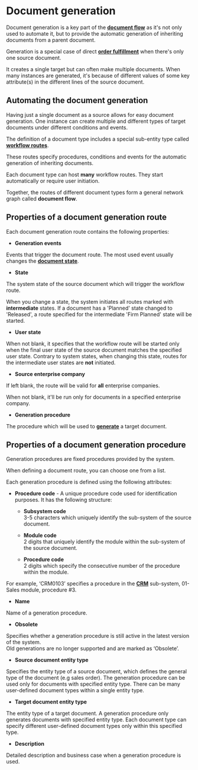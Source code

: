 # Document generation

Document generation is a key part of the **[document flow](index.md)** as it's not only used to automate it, but to provide the automatic generation of inheriting documents from a parent document.

Generation is a special case of direct **[order fulfillment](fulfillment.md)** when there's only one source document. 

It creates a single target but can often make multiple documents. When many instances are generated, it's because of different values of some key attribute(s) in the different lines of the source document.

## Automating the document generation

Having just a single document as a source allows for easy document generation. One instance can create multiple and different types of target documents under different conditions and events.

The definition of a document type includes a special sub-entity type called **[workflow routes](xref:Systems.Workflow.Routes)**. 

These routes specify procedures, conditions and events for the automatic generation of inheriting documents. 

Each document type can host **many** workflow routes. They start automatically or require user initiation.

Together, the routes of different document types form a general network graph called **document flow**.

## Properties of a document generation route

Each document generation route contains the following properties:

- **Generation events**

Events that trigger the document route. The most used event usually changes the **[document state](~/concepts/documents/states.md)**.

- **State**

The system state of the source document which will trigger the workflow route. 

When you change a state, the system initiates all routes marked with **intermediate** states. If a document has a 'Planned' state changed to 'Released', a route specified for the intermediate 'Firm Planned' state will be started.

- **User state**

When not blank, it specifies that the workflow route will be started only when the final user state of the source document matches the specified user state. Contrary to system states, when changing this state, routes for the intermediate user states are **not** initiated.

- **Source enterprise company**

If left blank, the route will be valid for **all** enterprise companies. 

When not blank, it'll be run only for documents in a specified enterprise company.

- **Generation procedure**

The procedure which will be used to **[generate](generation-procedures.md)** a target document.

## Properties of a document generation procedure

Generation procedures are fixed procedures provided by the system. 

When defining a document route, you can choose one from a list.

Each generation procedure is defined using the following attributes:

- **Procedure code** - A unique procedure code used for identification purposes. It has the following structure:

   - **Subsystem code**<br>
     3-5 characters which uniquely identify the sub-system of the source document.
     
   - **Module code**<br>
     2 digits that uniquely identify the module within the sub-system of the source document.
      
   - **Procedure code**<br>
     2 digits which specify the consecutive number of the procedure within the module.

For example, ‘CRM0103’ specifies a procedure in the **[CRM](~/modules/crm/index.md)** sub-system, 01-Sales module, procedure #3.

- **Name**<br>

Name of a generation procedure.

- **Obsolete**<br>

Specifies whether a generation procedure is still active in the latest version of the system.</br> Old generations are no longer supported and are marked as ‘Obsolete’.

- **Source document entity type**<br>

Specifies the entity type of a source document, which defines the general type of the document (e.g sales order). The generation procedure can be used only for documents with specified entity type. There can be many user-defined document types within a single entity type.

- **Target document entity type**<br>

The entity type of a target document. A generation procedure only generates documents with specified entity type. Each document type can specify different user-defined document types only within this specified type.

- **Description**<br>

Detailed description and business case when a generation procedure is used.

